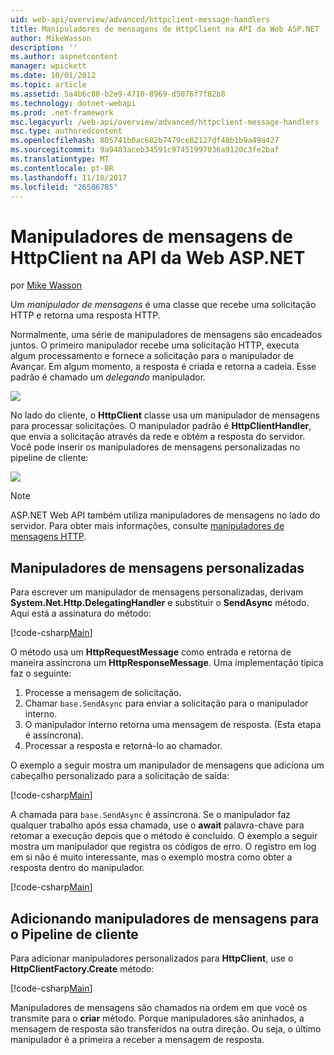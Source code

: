 ```yaml
---
uid: web-api/overview/advanced/httpclient-message-handlers
title: Manipuladores de mensagens de HttpClient na API da Web ASP.NET | Microsoft Docs
author: MikeWasson
description: ''
ms.author: aspnetcontent
manager: wpickett
ms.date: 10/01/2012
ms.topic: article
ms.assetid: 5a4b6c80-b2e9-4710-8969-d5076f7f82b8
ms.technology: dotnet-webapi
ms.prod: .net-framework
msc.legacyurl: /web-api/overview/advanced/httpclient-message-handlers
msc.type: authoredcontent
ms.openlocfilehash: 805741b0ac682b7479ce82127df48b1b9a49a427
ms.sourcegitcommit: 9a9483aceb34591c97451997036a9120c3fe2baf
ms.translationtype: MT
ms.contentlocale: pt-BR
ms.lasthandoff: 11/10/2017
ms.locfileid: "26506785"
---
```

<a name="httpclient-message-handlers-in-aspnet-web-api"></a>Manipuladores de mensagens de HttpClient na API da Web ASP.NET
====================
por [Mike Wasson](https://github.com/MikeWasson)

Um *manipulador de mensagens* é uma classe que recebe uma solicitação HTTP e retorna uma resposta HTTP.

Normalmente, uma série de manipuladores de mensagens são encadeados juntos. O primeiro manipulador recebe uma solicitação HTTP, executa algum processamento e fornece a solicitação para o manipulador de Avançar. Em algum momento, a resposta é criada e retorna a cadeia. Esse padrão é chamado um *delegando* manipulador.

![](httpclient-message-handlers/_static/image1.png)

No lado do cliente, o **HttpClient** classe usa um manipulador de mensagens para processar solicitações. O manipulador padrão é **HttpClientHandler**, que envia a solicitação através da rede e obtém a resposta do servidor. Você pode inserir os manipuladores de mensagens personalizadas no pipeline de cliente:

![](httpclient-message-handlers/_static/image2.png)

> [!NOTE]
> ASP.NET Web API também utiliza manipuladores de mensagens no lado do servidor. Para obter mais informações, consulte [manipuladores de mensagens HTTP](http-message-handlers.md).


## <a name="custom-message-handlers"></a>Manipuladores de mensagens personalizadas

Para escrever um manipulador de mensagens personalizadas, derivam **System.Net.Http.DelegatingHandler** e substituir o **SendAsync** método. Aqui está a assinatura do método:

[!code-csharp[Main](httpclient-message-handlers/samples/sample1.cs)]

O método usa um **HttpRequestMessage** como entrada e retorna de maneira assíncrona um **HttpResponseMessage**. Uma implementação típica faz o seguinte:

1. Processe a mensagem de solicitação.
2. Chamar `base.SendAsync` para enviar a solicitação para o manipulador interno.
3. O manipulador interno retorna uma mensagem de resposta. (Esta etapa é assíncrona).
4. Processar a resposta e retorná-lo ao chamador.

O exemplo a seguir mostra um manipulador de mensagens que adiciona um cabeçalho personalizado para a solicitação de saída:

[!code-csharp[Main](httpclient-message-handlers/samples/sample2.cs)]

A chamada para `base.SendAsync` é assíncrona. Se o manipulador faz qualquer trabalho após essa chamada, use o **await** palavra-chave para retomar a execução depois que o método é concluído. O exemplo a seguir mostra um manipulador que registra os códigos de erro. O registro em log em si não é muito interessante, mas o exemplo mostra como obter a resposta dentro do manipulador.

[!code-csharp[Main](httpclient-message-handlers/samples/sample3.cs?highlight=10,13)]

## <a name="adding-message-handlers-to-the-client-pipeline"></a>Adicionando manipuladores de mensagens para o Pipeline de cliente

Para adicionar manipuladores personalizados para **HttpClient**, use o **HttpClientFactory.Create** método:

[!code-csharp[Main](httpclient-message-handlers/samples/sample4.cs)]

Manipuladores de mensagens são chamados na ordem em que você os transmite para o **criar** método. Porque manipuladores são aninhados, a mensagem de resposta são transferidos na outra direção. Ou seja, o último manipulador é a primeira a receber a mensagem de resposta.
